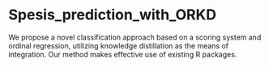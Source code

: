 # Spesis_prediction_with_ORKD
We propose a novel classification approach based on a scoring system and ordinal regression, utilizing knowledge distillation as the means of integration. Our method makes effective use of existing R packages.
